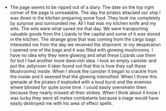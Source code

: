 - The page seems to be ripped out of a diary. The date on the top right corner of the page is unreadable.
  The day the pirates attacked our ship I was down in the kitchen preparing some food. They took me completely by surprise and surrounded me. All I had was my kitchen knife and my wits. The wits were what saved me that day. We were transporting valuable goods from the Lizards to the capital and some of it was stored in the kitchen. The strange glow that was coming from the cargo bags interested me from the day we received the shipment. In my desperation I opened one of the bags and it was filled with glowing mushrooms. I have no idea why they were glowing and what these Lizards use them for but I had another more dwarvish idea. I took an empty canister and put the Jellyroom (I later found out that this is how they call these Mushrooms) inside. When I shook the canister it began to crackle from the inside and it seemed that the glowing intensified. When I threw this grenade at the pirates it exploded with a loud burst and the enemies where blinded for quite some time. I could easily overwhelm them because they nearly missed all their strikes. When I think about it know I was lucky they were all melee combatants because a mage would have easily destroyed me with his area of effect spells.